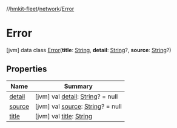 //[hmkit-fleet](../../../index.md)/[network](../index.md)/[Error](index.md)



# Error  
 [jvm] data class [Error](index.md)(**title**: [String](https://kotlinlang.org/api/latest/jvm/stdlib/kotlin/-string/index.html), **detail**: [String](https://kotlinlang.org/api/latest/jvm/stdlib/kotlin/-string/index.html)?, **source**: [String](https://kotlinlang.org/api/latest/jvm/stdlib/kotlin/-string/index.html)?)   


## Properties  
  
|  Name |  Summary | 
|---|---|
| <a name="network/Error/detail/#/PointingToDeclaration/"></a>[detail](detail.md)| <a name="network/Error/detail/#/PointingToDeclaration/"></a> [jvm] val [detail](detail.md): [String](https://kotlinlang.org/api/latest/jvm/stdlib/kotlin/-string/index.html)? = null   <br>|
| <a name="network/Error/source/#/PointingToDeclaration/"></a>[source](source.md)| <a name="network/Error/source/#/PointingToDeclaration/"></a> [jvm] val [source](source.md): [String](https://kotlinlang.org/api/latest/jvm/stdlib/kotlin/-string/index.html)? = null   <br>|
| <a name="network/Error/title/#/PointingToDeclaration/"></a>[title](title.md)| <a name="network/Error/title/#/PointingToDeclaration/"></a> [jvm] val [title](title.md): [String](https://kotlinlang.org/api/latest/jvm/stdlib/kotlin/-string/index.html)   <br>|

